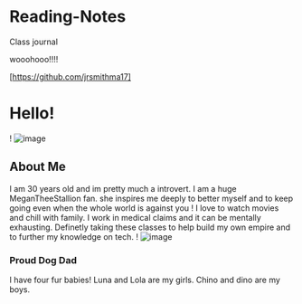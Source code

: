 # Reading-Notes

Class journal

wooohooo!!!!

[https://github.com/jrsmithma17]

# Hello!
! ![image](https://github.com/jrsmithma17/reading-notes/assets/156276958/9bf2907a-be84-4221-ab6b-e0381239e9e5)


## About Me 
I am 30 years old and im pretty much a introvert. I am a huge MeganTheeStallion fan. she inspires me deeply to better myself and to keep going even when the whole world is against you ! I love to watch movies and chill with family. I work in medical claims and it can be mentally exhausting. Definetly taking these classes to help build my own empire and to further my knowledge on tech. 
! ![image](https://github.com/jrsmithma17/reading-notes/assets/156276958/4653f164-65d1-4071-b338-d349287d9100)


### Proud Dog Dad 
I have four fur babies! Luna and Lola are my girls. Chino and dino are my boys.  



